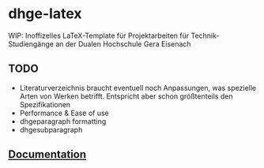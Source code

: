 # dhge-latex
WIP: Inoffizelles LaTeX-Template für Projektarbeiten für Technik-Studiengänge an der Dualen Hochschule Gera Eisenach

## TODO
* Literaturverzeichnis braucht eventuell noch Anpassungen, was spezielle Arten von Werken betrifft. Entspricht aber schon größtenteils den Spezifikationen
* Performance & Ease of use
* dhgeparagraph formatting
* dhgesubparagraph

## [Documentation](https://github.com/RvNovae/dhge-latex/wiki)
